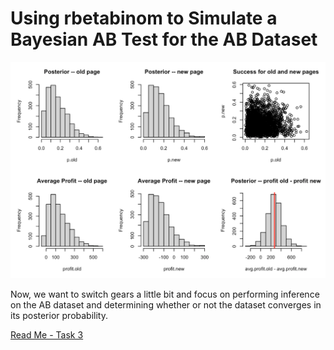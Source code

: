 # Using rbetabinom to Simulate a Bayesian AB Test for the AB Dataset

![rbetabinom](https://github.com/EvaGostiuk/MAT4376-project-2-team-3/blob/master/AB_DataSet/images/rbetabinom.png?raw=true)



Now, we want to switch gears a little bit and focus on performing inference on the AB dataset and determining whether or not the dataset converges in its posterior probability. 

[Read Me - Task 3](https://github.com/EvaGostiuk/MAT4376-project-2-team-3/blob/master/AB_DataSet/task_3/README.md)
